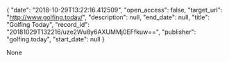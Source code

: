 {
  "date": "2018-10-29T13:22:16.412509", 
  "open_access": false, 
  "target_url": "http://www.golfing.today/", 
  "description": null, 
  "end_date": null, 
  "title": "Golfing Today", 
  "record_id": "20181029T132216/uze2Wu8y6AXUMMj0EFfkuw==", 
  "publisher": "golfing.today", 
  "start_date": null
}

None